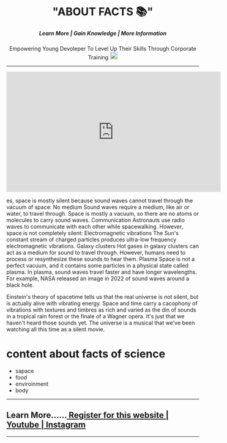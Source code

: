 <!DOCTYPE html>
<html lang="en">
<head>
   <link rel="icon" href="photo/WhatsApp Image 2024-11-04 at 20.57.19.jpeg">
    <title>just59sec</title>
</head>
<center>
<body>
    <h1>"ABOUT FACTS 📚"</h1>
    <h5>Learn More | Gain Knowledge | More Information </h5>
    <p>Empowering Young Devoleper To Level Up Their Skills Through Corporate Training
        <img src="photo/WhatsApp Image 2024-11-04 at 20.57.19.jpeg"  width="20">
    </p>
</body>
</center>
<hr>
<center>
<iframe width="560" height="315" src="https://www.youtube.com/embed/rsFC4m5xvUA?si=PdSNQxW4sXOYTD-j" title="YouTube video player" frameborder="0" allow="accelerometer; autoplay; clipboard-write; encrypted-media; gyroscope; picture-in-picture; web-share" referrerpolicy="strict-origin-when-cross-origin" allowfullscreen></iframe>
</center>
<p>es, space is mostly silent because sound waves cannot travel through the vacuum of space:
    No medium
    Sound waves require a medium, like air or water, to travel through. Space is mostly a vacuum, so there are no atoms or molecules to carry sound waves.
    Communication
    Astronauts use radio waves to communicate with each other while spacewalking. 
    However, space is not completely silent: 
    Electromagnetic vibrations
    The Sun's constant stream of charged particles produces ultra-low frequency electromagnetic vibrations. 
    Galaxy clusters
    Hot gases in galaxy clusters can act as a medium for sound to travel through. However, humans need to process or resynthesize these sounds to hear them. 
    Plasma
    Space is not a perfect vacuum, and it contains some particles in a physical state called plasma. In plasma, sound waves travel faster and have longer wavelengths. For example, NASA released an image in 2022 of sound waves around a black hole. </p>
<p>Einstein's theory of spacetime tells us that the real universe is not silent, but is actually alive with vibrating energy. Space and time carry a cacophony of vibrations with textures and timbres as rich and varied as the din of sounds in a tropical rain forest or the finale of a Wagner opera. It's just that we haven't heard those sounds yet. The universe is a musical that we've been watching all this time as a silent movie.</p>
    
<h1> content about facts of science</h1>
<ul>
    <li> sapace </li>
    <li> food</li>
    <li>enviroinment</li>
    <li>body</li>
</ul>
<hr>
<h2>Learn More......<a href="register.html"> Register for this website | </a> <a href="https://www.youtube.com/@Just59sec"> Youtube | </a><a href="https://www.instagram.com/just_59sec/"> Instagram</a>
</h2>
<hr>

</html>

